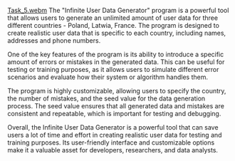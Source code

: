 [Task_5.webm](https://user-images.githubusercontent.com/73939792/219476360-3baec346-2cd2-4023-8c6f-de094c883156.webm)
The "Infinite User Data Generator" program is a powerful tool that allows users to generate an unlimited amount of user data for three different countries - Poland, Latwia, France. The program is designed to create realistic user data that is specific to each country, including names, addresses and phone numbers.

One of the key features of the program is its ability to introduce a specific amount of errors or mistakes in the generated data. This can be useful for testing or training purposes, as it allows users to simulate different error scenarios and evaluate how their system or algorithm handles them.

The program is highly customizable, allowing users to specify the country, the number of mistakes, and the seed value for the data generation process. The seed value ensures that all generated data and mistakes are consistent and repeatable, which is important for testing and debugging.

Overall, the Infinite User Data Generator is a powerful tool that can save users a lot of time and effort in creating realistic user data for testing and training purposes. Its user-friendly interface and customizable options make it a valuable asset for developers, researchers, and data analysts.
